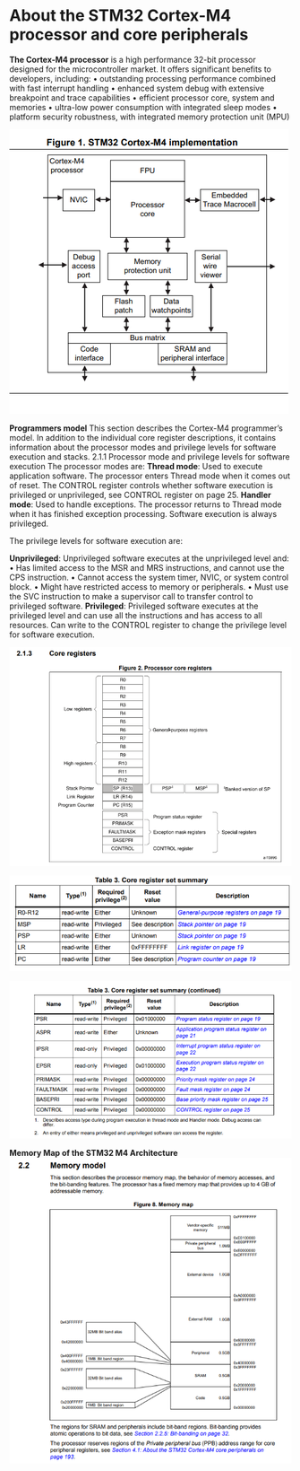 # About the STM32 Cortex-M4 processor and core peripherals
**The Cortex-M4 processor** is a high performance 32-bit processor designed for the
microcontroller market. It offers significant benefits to developers, including:
• outstanding processing performance combined with fast interrupt handling
• enhanced system debug with extensive breakpoint and trace capabilities
• efficient processor core, system and memories
• ultra-low power consumption with integrated sleep modes
• platform security robustness, with integrated memory protection unit (MPU)

![STM32 Cortex-M4-Implementation](image-3.png)

**Programmers model**
This section describes the Cortex-M4 programmer’s model. In addition to the individual core
register descriptions, it contains information about the processor modes and privilege levels
for software execution and stacks.
2.1.1 Processor mode and privilege levels for software execution
The processor modes are:
**Thread mode**: Used to execute application software.
The processor enters Thread mode when it comes out of reset.
The CONTROL register controls whether software execution is
privileged or unprivileged, see CONTROL register on page 25.
**Handler mode**: Used to handle exceptions.
The processor returns to Thread mode when it has finished exception
processing.
Software execution is always privileged.

The privilege levels for software execution are:

**Unprivileged**: Unprivileged software executes at the unprivileged level and:
• Has limited access to the MSR and MRS instructions, and cannot
use the CPS instruction.
• Cannot access the system timer, NVIC, or system control block.
• Might have restricted access to memory or peripherals.
• Must use the SVC instruction to make a supervisor call to transfer
control to privileged software.
**Privileged**: Privileged software executes at the privileged level and can use all the
instructions and has access to all resources.
Can write to the CONTROL register to change the privilege level for
software execution.

![Core-Registers](image-4.png)

![Regset-1](image-5.png)

![Regset-2](image-6.png)

**Memory Map of the STM32 M4 Architecture**
![Memory_Map](image-7.png)

